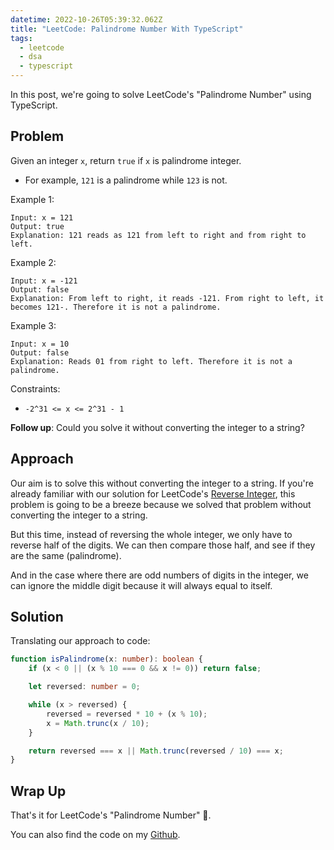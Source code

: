 ```yaml
---
datetime: 2022-10-26T05:39:32.062Z
title: "LeetCode: Palindrome Number With TypeScript"
tags:
  - leetcode
  - dsa
  - typescript
---
```


In this post, we're going to solve LeetCode's "Palindrome Number" using TypeScript.

## Problem

Given an integer `x`, return `true` if `x` is palindrome integer.

- For example, `121` is a palindrome while `123` is not.

Example 1:

```
Input: x = 121
Output: true
Explanation: 121 reads as 121 from left to right and from right to left.
```

Example 2:

```
Input: x = -121
Output: false
Explanation: From left to right, it reads -121. From right to left, it becomes 121-. Therefore it is not a palindrome.
```

Example 3:

```
Input: x = 10
Output: false
Explanation: Reads 01 from right to left. Therefore it is not a palindrome.
```

Constraints:

- `-2^31 <= x <= 2^31 - 1`

**Follow up**: Could you solve it without converting the integer to a string?

## Approach

Our aim is to solve this without converting the integer to a string. If you're already familiar with our solution for LeetCode's [Reverse Integer](https://vitaneri.com/posts/leetcode-reverse-integer-with-typescript/), this problem is going to be a breeze because we solved that problem without converting the integer to a string.

But this time, instead of reversing the whole integer, we only have to reverse half of the digits. We can then compare those half, and see if they are the same (palindrome).

And in the case where there are odd numbers of digits in the integer, we can ignore the middle digit because it will always equal to itself.

## Solution

Translating our approach to code:

```ts
function isPalindrome(x: number): boolean {
	if (x < 0 || (x % 10 === 0 && x != 0)) return false;

	let reversed: number = 0;

	while (x > reversed) {
		reversed = reversed * 10 + (x % 10);
		x = Math.trunc(x / 10);
	}

	return reversed === x || Math.trunc(reversed / 10) === x;
}
```

## Wrap Up

That's it for LeetCode's "Palindrome Number" 🎉.

You can also find the code on my [Github](https://github.com/tanerijun/ts-leetcode).
